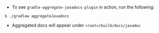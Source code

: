 * To see `gradle-aggregate-javadocs-plugin` in action, run the following:

```
$ ./gradlew aggregateJavadocs
```

* Aggregated docs will appear under `<root>/build/docs/javadoc` 